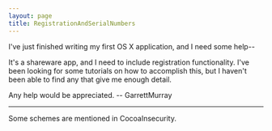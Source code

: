```yaml
---
layout: page
title: RegistrationAndSerialNumbers
---
```


I've just finished writing my first OS X application, and I need some help--

It's a shareware app, and I need to include registration functionality. I've been looking for some tutorials on how to accomplish this, but I haven't been able to find any that give me enough detail.

Any help would be appreciated. -- GarrettMurray

----

Some schemes are mentioned in CocoaInsecurity.

